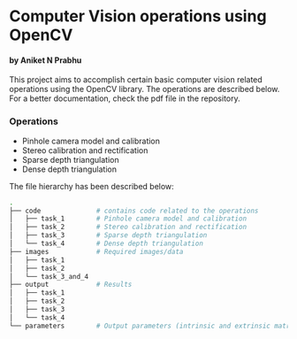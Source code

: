 # Computer Vision operations using OpenCV
#### by Aniket N Prabhu

This project aims to accomplish certain basic computer vision related operations using the OpenCV library. The operations are described below. For a better documentation, check the pdf file in the repository.

### Operations

- Pinhole camera model and calibration
- Stereo calibration and rectification
- Sparse depth triangulation
- Dense depth triangulation

The file hierarchy has been described below:

```sh
.
├── code              # contains code related to the operations
│   ├── task_1        # Pinhole camera model and calibration
│   ├── task_2        # Stereo calibration and rectification
│   ├── task_3        # Sparse depth triangulation
│   └── task_4        # Dense depth triangulation
├── images            # Required images/data
│   ├── task_1
│   ├── task_2
│   └── task_3_and_4
├── output            # Results
│   ├── task_1
│   ├── task_2
│   ├── task_3
│   └── task_4
└── parameters        # Output parameters (intrinsic and extrinsic matrices, etc.)
```
